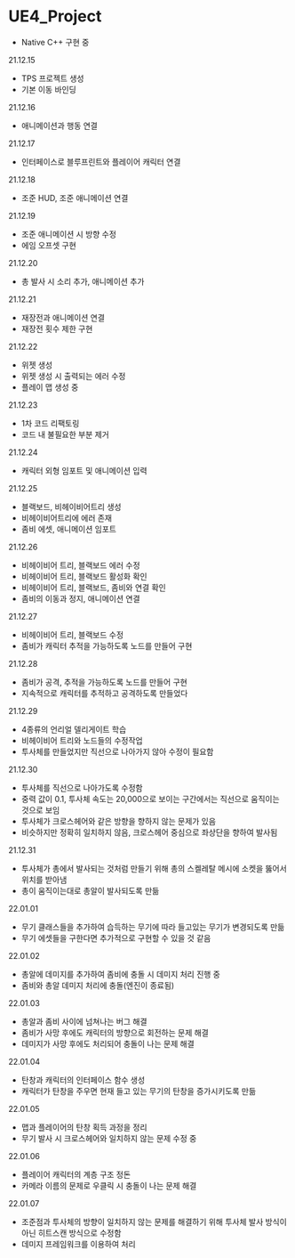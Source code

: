 # UE4_Project
- Native C++ 구현 중

21.12.15
- TPS 프로젝트 생성
- 기본 이동 바인딩

21.12.16
- 애니메이션과 행동 연결

21.12.17
- 인터페이스로 블루프린트와 플레이어 캐릭터 연결

21.12.18
- 조준 HUD, 조준 애니메이션 연결

21.12.19
- 조준 애니메이션 시 방향 수정
- 에임 오프셋 구현

21.12.20
- 총 발사 시 소리 추가, 애니메이션 추가

21.12.21
- 재장전과 애니메이션 연결
- 재장전 횟수 제한 구현

21.12.22
- 위젯 생성
- 위젯 생성 시 출력되는 에러 수정
- 플레이 맵 생성 중

21.12.23
- 1차 코드 리팩토링
- 코드 내 불필요한 부분 제거

21.12.24
- 캐릭터 외형 임포트 및 애니메이션 입력

21.12.25
- 블랙보드, 비헤이비어트리 생성
- 비헤이비어트리에 에러 존재
- 좀비 에셋, 애니메이션 임포트

21.12.26
- 비헤이비어 트리, 블랙보드 에러 수정
- 비헤이비어 트리, 블랙보드 활성화 확인
- 비헤이비어 트리, 블랙보드, 좀비와 연결 확인
- 좀비의 이동과 정지, 애니메이션 연결

21.12.27
- 비헤이비어 트리, 블랙보드 수정
- 좀비가 캐릭터 추적을 가능하도록 노드를 만들어 구현

21.12.28
- 좀비가 공격, 추적을 가능하도록 노드를 만들어 구현
- 지속적으로 캐릭터를 추적하고 공격하도록 만들었다

21.12.29
- 4종류의 언리얼 델리게이트 학습
- 비헤이비어 트리와 노드들의 수정작업
- 투사체를 만들었지만 직선으로 나아가지 않아 수정이 필요함

21.12.30
- 투사체를 직선으로 나아가도록 수정함
- 중력 값이 0.1, 투사체 속도는 20,000으로 보이는 구간에서는 직선으로 움직이는 것으로 보임
- 투사체가 크로스헤어와 같은 방향을 향하지 않는 문제가 있음
- 비슷하지만 정확히 일치하지 않음, 크로스헤어 중심으로 좌상단을 향하여 발사됨

21.12.31
- 투사체가 총에서 발사되는 것처럼 만들기 위해 총의 스켈레탈 메시에 소켓을 뚫어서 위치를 받아냄
- 총이 움직이는대로 총알이 발사되도록 만듦

22.01.01
- 무기 클래스들을 추가하여 습득하는 무기에 따라 들고있는 무기가 변경되도록 만듦
- 무기 에셋들을 구한다면 추가적으로 구현할 수 있을 것 같음

22.01.02
- 총알에 데미지를 추가하여 좀비에 충돌 시 데미지 처리 진행 중
- 좀비와 총알 데미지 처리에 충돌(엔진이 종료됨)

22.01.03
- 총알과 좀비 사이에 넘쳐나는 버그 해결
- 좀비가 사망 후에도 캐릭터의 방향으로 회전하는 문제 해결
- 데미지가 사망 후에도 처리되어 충돌이 나는 문제 해결

22.01.04
- 탄창과 캐릭터의 인터페이스 함수 생성
- 캐릭터가 탄창을 주우면 현재 들고 있는 무기의 탄창을 증가시키도록 만듦

22.01.05
- 맵과 플레이어의 탄창 획득 과정을 정리
- 무기 발사 시 크로스헤어와 일치하지 않는 문제 수정 중

22.01.06
- 플레이어 캐릭터의 계층 구조 정돈
- 카메라 이름의 문제로 우클릭 시 충돌이 나는 문제 해결

22.01.07
- 조준점과 투사체의 방향이 일치하지 않는 문제를 해결하기 위해 투사체 발사 방식이 아닌 히트스캔 방식으로 수정함
- 데미지 프레임워크를 이용하여 처리
